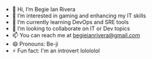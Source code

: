 - 👋 Hi, I’m Begie Ian Rivera
- 👀 I’m interested in gaming and enhancing my IT skills
- 🌱 I’m currently learning DevOps and SRE tools
- 💞️ I’m looking to collaborate on IT or Dev topics
- 📫 You can reach me at begieianrivera@gmail.com
- 😄 Pronouns: Be-ji
- ⚡ Fun fact: I'm an introvert lolololol

<!---
begieian/about is a ✨ special ✨ repository because its `README.md` (this file) appears on your GitHub profile.
You can click the Preview link to take a look at your changes.
--->
